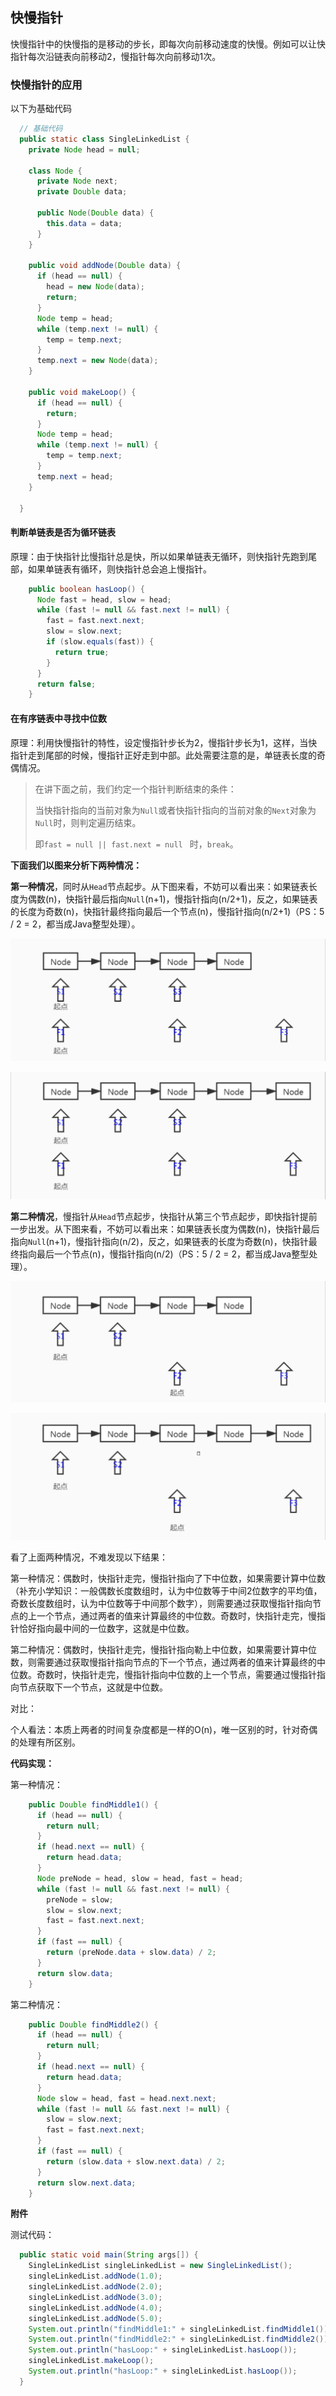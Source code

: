 ## 快慢指针

快慢指针中的快慢指的是移动的步长，即每次向前移动速度的快慢。例如可以让快指针每次沿链表向前移动2，慢指针每次向前移动1次。

### 快慢指针的应用

以下为基础代码

```java
  // 基础代码
  public static class SingleLinkedList {
    private Node head = null;

    class Node {
      private Node next;
      private Double data;

      public Node(Double data) {
        this.data = data;
      }
    }

    public void addNode(Double data) {
      if (head == null) {
        head = new Node(data);
        return;
      }
      Node temp = head;
      while (temp.next != null) {
        temp = temp.next;
      }
      temp.next = new Node(data);
    }

    public void makeLoop() {
      if (head == null) {
        return;
      }
      Node temp = head;
      while (temp.next != null) {
        temp = temp.next;
      }
      temp.next = head;
    }

  }
```

#### 判断单链表是否为循环链表

原理：由于快指针比慢指针总是快，所以如果单链表无循环，则快指针先跑到尾部，如果单链表有循环，则快指针总会追上慢指针。

```java
    public boolean hasLoop() {
      Node fast = head, slow = head;
      while (fast != null && fast.next != null) {
        fast = fast.next.next;
        slow = slow.next;
        if (slow.equals(fast)) {
          return true;
        }
      }
      return false;
    }
```

#### 在有序链表中寻找中位数

原理：利用快慢指针的特性，设定慢指针步长为2，慢指针步长为1，这样，当快指针走到尾部的时候，慢指针正好走到中部。此处需要注意的是，单链表长度的奇偶情况。
> 在讲下面之前，我们约定一个指针判断结束的条件：
>
> 当快指针指向的当前对象为`Null`或者快指针指向的当前对象的`Next`对象为`Null`时，则判定遍历结束。
>
> 即`fast = null || fast.next = null ` 时，`break`。

**下面我们以图来分析下两种情况：**

**第一种情况**，同时从`Head`节点起步。从下图来看，不妨可以看出来：如果链表长度为偶数(n)，快指针最后指向`Null`(n+1)，慢指针指向(n/2+1)，反之，如果链表的长度为奇数(n)，快指针最终指向最后一个节点(n)，慢指针指向(n/2+1)（PS：5 / 2 = 2，都当成Java整型处理）。

![同时起步-偶数](快慢指针.assets/同时起步-偶数.png)

![同时起步-奇数](快慢指针.assets/同时起步-奇数.png)

**第二种情况**，慢指针从`Head`节点起步，快指针从第三个节点起步，即快指针提前一步出发。从下图来看，不妨可以看出来：如果链表长度为偶数(n)，快指针最后指向`Null`(n+1)，慢指针指向(n/2)，反之，如果链表的长度为奇数(n)，快指针最终指向最后一个节点(n)，慢指针指向(n/2)（PS：5 / 2 = 2，都当成Java整型处理）。

![非同时起步-偶数](快慢指针.assets/非同时起步-偶数.png)

![非同时起步-奇数](快慢指针.assets/非同时起步-奇数.png)

看了上面两种情况，不难发现以下结果：

第一种情况：偶数时，快指针走完，慢指针指向了下中位数，如果需要计算中位数（补充小学知识：一般偶数长度数组时，认为中位数等于中间2位数字的平均值，奇数长度数组时，认为中位数等于中间那个数字），则需要通过获取慢指针指向节点的上一个节点，通过两者的值来计算最终的中位数。奇数时，快指针走完，慢指针恰好指向最中间的一位数字，这就是中位数。

第二种情况：偶数时，快指针走完，慢指针指向勒上中位数，如果需要计算中位数，则需要通过获取慢指针指向节点的下一个节点，通过两者的值来计算最终的中位数。奇数时，快指针走完，慢指针指向中位数的上一个节点，需要通过慢指针指向节点获取下一个节点，这就是中位数。

对比：

个人看法：本质上两者的时间复杂度都是一样的O(n)，唯一区别的时，针对奇偶的处理有所区别。

**代码实现：**

第一种情况：

```java
    public Double findMiddle1() {
      if (head == null) {
        return null;
      }
      if (head.next == null) {
        return head.data;
      }
      Node preNode = head, slow = head, fast = head;
      while (fast != null && fast.next != null) {
        preNode = slow;
        slow = slow.next;
        fast = fast.next.next;
      }
      if (fast == null) {
        return (preNode.data + slow.data) / 2;
      }
      return slow.data;
    }
```

第二种情况：

```java
    public Double findMiddle2() {
      if (head == null) {
        return null;
      }
      if (head.next == null) {
        return head.data;
      }
      Node slow = head, fast = head.next.next;
      while (fast != null && fast.next != null) {
        slow = slow.next;
        fast = fast.next.next;
      }
      if (fast == null) {
        return (slow.data + slow.next.data) / 2;
      }
      return slow.next.data;
    }
```

**附件**

测试代码：

```java
  public static void main(String args[]) {
    SingleLinkedList singleLinkedList = new SingleLinkedList();
    singleLinkedList.addNode(1.0);
    singleLinkedList.addNode(2.0);
    singleLinkedList.addNode(3.0);
    singleLinkedList.addNode(4.0);
    singleLinkedList.addNode(5.0);
    System.out.println("findMiddle1:" + singleLinkedList.findMiddle1());
    System.out.println("findMiddle2:" + singleLinkedList.findMiddle2());
    System.out.println("hasLoop:" + singleLinkedList.hasLoop());
    singleLinkedList.makeLoop();
    System.out.println("hasLoop:" + singleLinkedList.hasLoop());
  }
```

